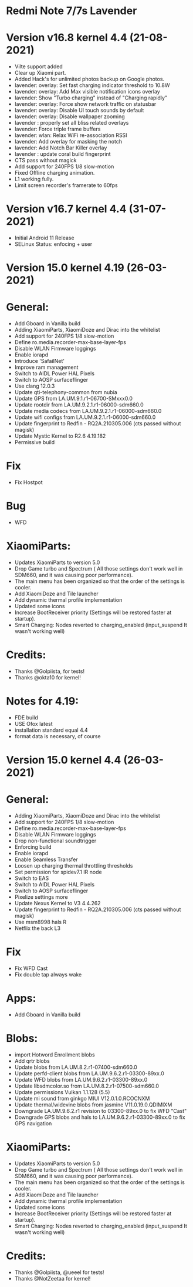 # Redmi Note 7/7s Lavender 


# Version v16.8 kernel 4.4 (21-08-2021)

- Vilte support added 
- Clear up Xiaomi part.
- Added Hack's for unlimited photos backup on Google photos.
- lavender: overlay: Set fast charging indicator threshold to 10.8W
- lavender: overlay: Add Max visible notification icons overlay
- lavender: Show "Turbo charging" instead of "Charging rapidly"
- lavender: overlay: Force show network traffic on statusbar
- lavender: overlay: Disable UI touch sounds by default
- lavender: overlay: Disable wallpaper zooming
- lavender : properly set all bliss related overlays
- lavender: Force triple frame buffers
- lavender: wlan: Relax WiFi re-association RSSI
- lavender: Add overlay for masking the notch
- lavender: Add Notch Bar Killer overlay
- lavender : update coral build fingerprint
- CTS pass without magick
- Add support for 240FPS 1/8 slow-motion
- Fixed Offline charging animation.
- L1 working fully.
- Limit screen recorder's framerate to 60fps 

# Version v16.7 kernel 4.4 (31-07-2021)

- Initial Android 11 Release
- SELinux Status: enfocing + user 

# Version 15.0 kernel 4.19 (26-03-2021)
# General:
* Add Gboard in Vanilla build
* Adding XiaomiParts, XiaomiDoze and Dirac into the whitelist
* Add support for 240FPS 1/8 slow-motion
* Define ro.media.recorder-max-base-layer-fps
* Disable WLAN Firmware loggings
* Enable iorapd
* Introduce 'SafailNet'
* Improve ram management
* Switch to AIDL Power HAL Pixels
* Switch to AOSP surfaceflinger
* Use clang 12.0.3
* Update qti-telephony-common from nubia 
* Update GPS from LA.UM.9.1.r1-06700-SMxxx0.0
* Update rootdir from LA.UM.9.2.1.r1-06000-sdm660.0
* Update media codecs from LA.UM.9.2.1.r1-06000-sdm660.0 
* Update wifi configs from LA.UM.9.2.1.r1-06000-sdm660.0 
* Update fingerprint to Redfin - RQ2A.210305.006 (cts passed without magisk)
* Update Mystic Kernel to R2.6 4.19.182
* Permissive build

# Fix
* Fix Hostpot

# Bug
* WFD

# XiaomiParts:
* Updates XiaomiParts to version 5.0
* Drop Game turbo and Spectrum ( All those settings don't work well in SDM660, and it was causing poor performance).
* The main menu has been organized so that the order of the settings is cooler.
* Add XiaomiDoze and Tile launcher
* Add dynamic thermal profile implementation
* Updated some icons
* Increase BootReceiver priority (Settings will be restored faster at startup).
* Smart Charging: Nodes reverted to charging_enabled (input_suspend It wasn't working well)

# Credits:
* Thanks @Golpiista, for tests!
* Thanks @okta10 for kernel!

# Notes for 4.19:
* FDE build
* USE Ofox latest
* installation standard equal 4.4
* format data is necessary, of course

# Version 15.0 kernel 4.4 (26-03-2021)
# General:
* Adding XiaomiParts, XiaomiDoze and Dirac into the whitelist
* Add support for 240FPS 1/8 slow-motion
* Define ro.media.recorder-max-base-layer-fps
* Disable WLAN Firmware loggings
* Drop non-functional soundtrigger
* Enforcing build
* Enable iorapd
* Enable Seamless Transfer
* Loosen up charging thermal throttling thresholds
* Set permission for spidev7.1 IR node
* Switch to EAS
* Switch to AIDL Power HAL Pixels
* Switch to AOSP surfaceflinger
* Pixelize settings more
* Update Nexus Kernel to V3 4.4.262
* Update fingerprint to Redfin - RQ2A.210305.006 (cts passed without magisk)
* Use msm8998 hals R
* Netflix the back L3

# Fix
* Fix WFD Cast
* Fix double tap always wake

# Apps: 
* Add Gboard in Vanilla build

# Blobs: 
* import Hotword Enrollment blobs
* Add qrtr blobs
* Update blobs from LA.UM.8.2.r1-07400-sdm660.0
* Update perfd-client blobs from LA.UM.9.6.2.r1-03300-89xx.0
* Update WFD blobs from LA.UM.9.6.2.r1-03300-89xx.0
* Update libsdmcolor.so from LA.UM.8.2.r1-07500-sdm660.0
* Update permissions Vulkan 1.1.128 (5.5)
* Update mi sound from ginkgo MIUI V12.0.1.0.RCOCNXM
* Update thermal/widevine blobs from jasmine V11.0.19.0.QDIMIXM
* Downgrade LA.UM.9.6.2.r1 revision to 03300-89xx.0 to fix WFD "Cast"
* Downgrade GPS blobs and hals to LA.UM.9.6.2.r1-03300-89xx.0 to fix GPS navigation

# XiaomiParts: 
* Updates XiaomiParts to version 5.0
* Drop Game turbo and Spectrum ( All those settings don't work well in SDM660, and it was causing poor performance).
* The main menu has been organized so that the order of the settings is cooler.
* Add XiaomiDoze and Tile launcher
* Add dynamic thermal profile implementation
* Updated some icons
* Increase BootReceiver priority (Settings will be restored faster at startup).
* Smart Charging: Nodes reverted to charging_enabled (input_suspend It wasn't working well)

# Credits:
* Thanks @Golpiista, @ueeel for tests!
* Thanks @NotZeetaa for kernel!
